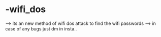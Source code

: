 # -wifi_dos
--> its an new method of wifi dos attack to find the wifi passwords 
--> in case of any bugs just dm in insta..
